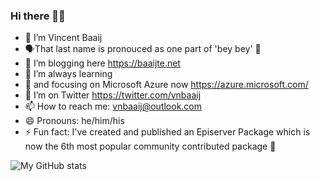 ### Hi there 🙋‍♂️

* 🔭 I’m Vincent Baaij
* 🗣That last name is pronouced as one part of 'bey bey' 👋
* 🌱 I’m blogging here https://baaijte.net
* 👯 I’m always learning
* 💬 and focusing on Microsoft Azure now https://azure.microsoft.com/
* 🤔 I’m on Twitter https://twitter.com/vnbaaij
* 📫 How to reach me: vnbaaij@outlook.com
* 😄 Pronouns: he/him/his
* ⚡ Fun fact: I've created and published an Episerver Package which is now the 6th most popular community contributed package 🤪

![My GitHub stats](https://github-readme-stats.vercel.app/api?username=vnbaaij&show_icons=true&theme=graywhite)
